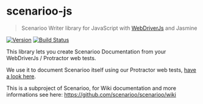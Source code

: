 # scenarioo-js

> Scenarioo Writer library for JavaScript with [WebDriverJs](https://code.google.com/p/selenium/wiki/WebDriverJs) and Jasmine

[![Version](https://badge.fury.io/js/scenarioo-js.png)](http://badge.fury.io/js/scenarioo-js)  [![Build Status](https://travis-ci.org/scenarioo/scenarioo-js.svg?branch=master)](https://travis-ci.org/scenarioo/scenarioo-js)

This library lets you create Scenarioo Documentation from your WebDriverJs / Protractor web tests.

We use it to document Scenarioo itself using our Protractor web tests, [have a look here](http://54.88.202.24/scenarioo-develop/#/?branch=scenarioo-self-docu&build=last%20successful&tab=usecases).

This is a subproject of Scenarioo, for Wiki documentation and more informations see here: https://github.com/scenarioo/scenarioo/wiki

